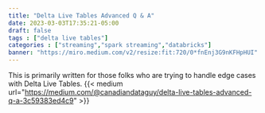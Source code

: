 ```yaml
---
title: "Delta Live Tables Advanced Q & A"
date: 2023-03-03T17:35:21-05:00
draft: false
tags : ["delta live tables"]
categories : ["streaming","spark streaming","databricks"]
banner: "https://miro.medium.com/v2/resize:fit:720/0*fnEnj3G9nKFHpHUI"
---
```


This is primarily written for those folks who are trying to handle edge cases with Delta Live Tables.
{{< medium url="https://medium.com/@canadiandataguy/delta-live-tables-advanced-q-a-3c59383ed4c9" >}}